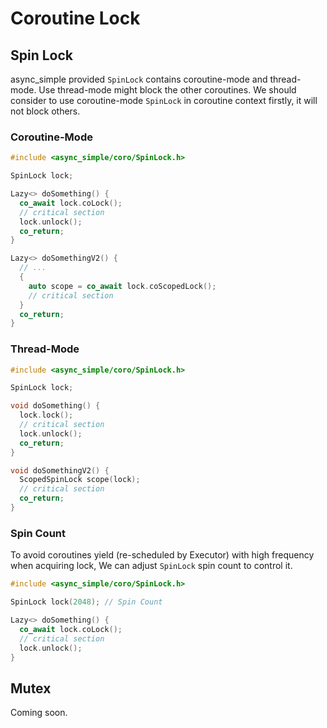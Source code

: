 # Coroutine Lock

## Spin Lock

async_simple provided `SpinLock` contains coroutine-mode and thread-mode. Use thread-mode might block the other coroutines. We should consider to use coroutine-mode `SpinLock`  in coroutine context firstly, it will not block others.

###  Coroutine-Mode

```c++
#include <async_simple/coro/SpinLock.h>

SpinLock lock;

Lazy<> doSomething() {
  co_await lock.coLock();
  // critical section
  lock.unlock();
  co_return;
}

Lazy<> doSomethingV2() {
  // ...
  {
    auto scope = co_await lock.coScopedLock();
    // critical section
  }
  co_return;
}
```

### Thread-Mode

```c++
#include <async_simple/coro/SpinLock.h>

SpinLock lock;

void doSomething() {
  lock.lock();
  // critical section
  lock.unlock();
  co_return;
}

void doSomethingV2() {
  ScopedSpinLock scope(lock);
  // critical section
  co_return;
}
```

### Spin Count

To avoid coroutines yield (re-scheduled by Executor) with high frequency when acquiring lock, We can adjust `SpinLock` spin count to control it.

```c++
#include <async_simple/coro/SpinLock.h>

SpinLock lock(2048); // Spin Count

Lazy<> doSomething() {
  co_await lock.coLock();
  // critical section
  lock.unlock();
}
```


## Mutex

Coming soon.